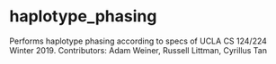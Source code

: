 # haplotype_phasing
Performs haplotype phasing according to specs of UCLA CS 124/224 Winter 2019.
Contributors: Adam Weiner, Russell Littman, Cyrillus Tan
